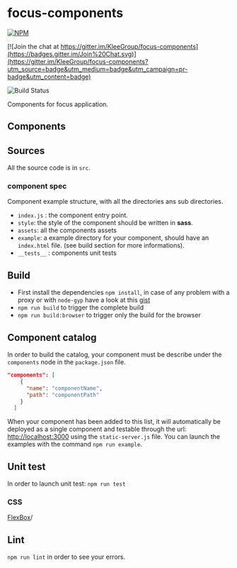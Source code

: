 focus-components
========================

[![NPM](https://nodei.co/npm/focusjs-components.png?downloads=true&downloadRank=true&stars=true)](https://nodei.co/npm/focusjs-components/)

[![Join the chat at https://gitter.im/KleeGroup/focus-components](https://badges.gitter.im/Join%20Chat.svg)](https://gitter.im/KleeGroup/focus-components?utm_source=badge&utm_medium=badge&utm_campaign=pr-badge&utm_content=badge)

![Build Status](https://travis-ci.org/KleeGroup/focus-components.svg)

Components for focus application.

## Components

## Sources

All the source code is in `src`.

### component spec

Component example structure, with all the directories ans sub directories. 
- `index.js` : the component entry point.
- `style`: the style of the component should be written in **sass**.
- `assets`: all the components assets
- `example`: a example directory for your component, should have an `index.html` file. (see build section for more informations).
- `__tests__` : components unit tests

## Build
- First install the dependencies `npm install`, in case of any problem with a proxy or with `node-gyp` have a look at this [gist](https://gist.github.com/pierr/9c35b3657c053d13d373)
- `npm run build` to trigger the complete build
- `npm run build:browser` to trigger only the build for the browser



## Component catalog

In order to build the catalog, your component must be describe under the `components` node in the `package.json` file.

```json
"components": [
    {
      "name": "componentName",
      "path": "componentPath"
    }
  ]
```

When your component has been added to this list, it will automatically be deployed as a single component and testable through the url: [http://localhost:3000](http://localhost:3000) using the `static-server.js` file. You can launch the examples with the command `npm run example`.

## Unit test

In order to launch unit test: `npm run test`


### CSS

[FlexBox](https://css-tricks.com/snippets/css/a-guide-to-flexbox)/

## Lint
`npm run lint` in order to see your errors.
